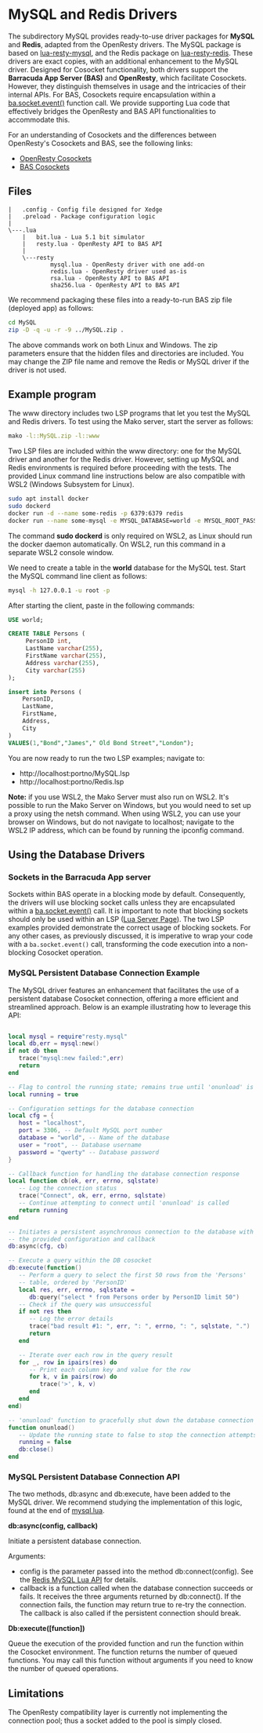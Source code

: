 # MySQL and Redis Drivers

The subdirectory MySQL provides ready-to-use driver packages for **MySQL** and **Redis**, adapted from the OpenResty drivers. The MySQL package is based on [lua-resty-mysql](https://github.com/openresty/lua-resty-mysql), and the Redis package on [lua-resty-redis](https://github.com/openresty/lua-resty-redis). These drivers are exact copies, with an additional enhancement to the MySQL driver. Designed for Cosocket functionality, both drivers support the **Barracuda App Server (BAS)** and **OpenResty**, which facilitate Cosockets. However, they distinguish themselves in usage and the intricacies of their internal APIs. For BAS, Cosockets require encapsulation within a [ba.socket.event()](https://realtimelogic.com/ba/doc/en/lua/auxlua.html#ba_socket_event) function call. We provide supporting Lua code that effectively bridges the OpenResty and BAS API functionalities to accommodate this.

For an understanding of Cosockets and the differences between OpenResty's Cosockets and BAS, see the following links:

- [OpenResty Cosockets](https://api7.ai/learning-center/openresty/the-core-of-openresty-cosocket)
- [BAS Cosockets](https://realtimelogic.com/ba/doc/en/lua/SockLib.html#cosocket)

## Files

```
|   .config - Config file designed for Xedge
|   .preload - Package configuration logic
|
\---.lua
    |   bit.lua - Lua 5.1 bit simulator
    |   resty.lua - OpenResty API to BAS API
    |
    \---resty
            mysql.lua - OpenResty driver with one add-on
            redis.lua - OpenResty driver used as-is
            rsa.lua - OpenResty API to BAS API
            sha256.lua - OpenResty API to BAS API
```

We recommend packaging these files into a ready-to-run BAS zip file (deployed app) as follows:

```bash
cd MySQL
zip -D -q -u -r -9 ../MySQL.zip .
```

The above commands work on both Linux and Windows. The zip parameters ensure that the hidden files and directories are included. You may change the ZIP file name and remove the Redis or MySQL driver if the driver is not used.

## Example program

The www directory includes two LSP programs that let you test the MySQL and Redis drivers. To test using the Mako server, start the server as follows:

```bash
mako -l::MySQL.zip -l::www
```

Two LSP files are included within the www directory: one for the MySQL driver and another for the Redis driver. However, setting up MySQL and Redis environments is required before proceeding with the tests. The provided Linux command line instructions below are also compatible with WSL2 (Windows Subsystem for Linux).

```bash
sudo apt install docker
sudo dockerd
docker run -d --name some-redis -p 6379:6379 redis
docker run --name some-mysql -e MYSQL_DATABASE=world -e MYSQL_ROOT_PASSWORD=qwerty -p 3306:3306 -d mysql
```

The command **sudo dockerd** is only required on WSL2, as Linux should run the docker daemon automatically. On WSL2, run this command in a separate WSL2 console window.

We need to create a table in the **world** database for the MySQL test. Start the MySQL command line client as follows:

```bash
mysql -h 127.0.0.1 -u root -p
```

After starting the client, paste in the following commands:

```sql
USE world;

CREATE TABLE Persons (
     PersonID int,
     LastName varchar(255),
     FirstName varchar(255),
     Address varchar(255),
     City varchar(255)
);

insert into Persons (
    PersonID,
    LastName,
    FirstName,
    Address,
    City
)
VALUES(1,"Bond","James"," Old Bond Street","London");
```

You are now ready to run the two LSP examples; navigate to:

- http://localhost:portno/MySQL.lsp
- http://localhost:portno/Redis.lsp

**Note:** if you use WSL2, the Mako Server must also run on WSL2. It's possible to run the Mako Server on Windows, but you would need to set up a proxy using the netsh command. When using WSL2, you can use your browser on Windows, but do not navigate to localhost; navigate to the WSL2 IP address, which can be found by running the ipconfig command.

## Using the Database Drivers

### Sockets in the Barracuda App server

Sockets within BAS operate in a blocking mode by default. Consequently, the drivers will use blocking socket calls unless they are encapsulated within a [ba.socket.event()](https://realtimelogic.com/ba/doc/en/lua/auxlua.html#ba_socket_event) call. It is important to note that blocking sockets should only be used within an LSP ([Lua Server Page](https://realtimelogic.com/ba/doc/en/GettingStarted.html#LSPAndCSP)). The two LSP examples provided demonstrate the correct usage of blocking sockets. For any other cases, as previously discussed, it is imperative to wrap your code with a `ba.socket.event()` call, transforming the code execution into a non-blocking Cosocket operation.

### MySQL Persistent Database Connection Example

The MySQL driver features an enhancement that facilitates the use of a persistent database Cosocket connection, offering a more efficient and streamlined approach. Below is an example illustrating how to leverage this API:

```lua

local mysql = require"resty.mysql"
local db,err = mysql:new()
if not db then
   trace("mysql:new failed:",err)
   return
end

-- Flag to control the running state; remains true until 'onunload' is executed
local running = true

-- Configuration settings for the database connection
local cfg = {
   host = "localhost",
   port = 3306, -- Default MySQL port number
   database = "world", -- Name of the database
   user = "root", -- Database username
   password = "qwerty" -- Database password
}

-- Callback function for handling the database connection response
local function cb(ok, err, errno, sqlstate)
   -- Log the connection status
   trace("Connect", ok, err, errno, sqlstate)
   -- Continue attempting to connect until 'onunload' is called
   return running
end

-- Initiates a persistent asynchronous connection to the database with
-- the provided configuration and callback
db:async(cfg, cb)

-- Execute a query within the DB cosocket
db:execute(function()
   -- Perform a query to select the first 50 rows from the 'Persons'
   -- table, ordered by 'PersonID'
   local res, err, errno, sqlstate =
      db:query("select * from Persons order by PersonID limit 50")
   -- Check if the query was unsuccessful
   if not res then
      -- Log the error details
      trace("bad result #1: ", err, ": ", errno, ": ", sqlstate, ".")
      return
   end

   -- Iterate over each row in the query result
   for _, row in ipairs(res) do
      -- Print each column key and value for the row
      for k, v in pairs(row) do
         trace('>', k, v)
      end
   end
end)

-- 'onunload' function to gracefully shut down the database connection
function onunload()
   -- Update the running state to false to stop the connection attempts
   running = false
   db:close()
end
```

### MySQL Persistent Database Connection API

The two methods, db:async and db:execute, have been added to the MySQL driver. We recommend studying the implementation of this logic, found at the end of [mysql.lua](MySQL/.lua/resty/mysql.lua).

**db:async(config, callback)**

Initiate a persistent database connection.

Arguments:
- config is the parameter passed into the method db:connect(config). See the [Redis MySQL Lua API](https://github.com/openresty/lua-resty-redis) for details.
- callback is a function called when the database connection succeeds or fails. It receives the three arguments returned by db:connect(). If the connection fails, the function may return true to re-try the connection. The callback is also called if the persistent connection should break.

**Db:execute([function])**

Queue the execution of the provided function and run the function within the Cosocket environment. The function returns the number of queued functions. You may call this function without arguments if you need to know the number of queued operations.

## Limitations

The OpenResty compatibility layer is currently not implementing the connection pool; thus a socket added to the pool is simply closed.
